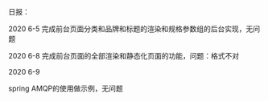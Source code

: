 日报：

2020 6-5
完成前台页面分类和品牌和标题的渲染和规格参数组的后台实现，无问题

2020 6-8
完成前台页面的全部渲染和静态化页面的功能，问题：格式不对

2020 6-9

spring AMQP的使用做示例，无问题


